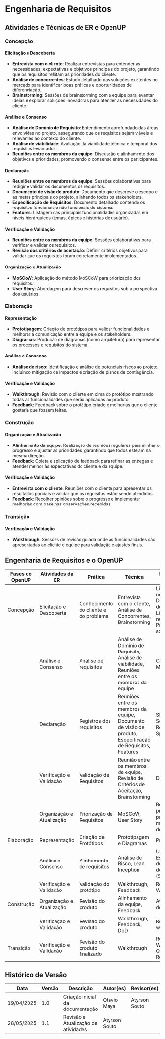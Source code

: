 # Engenharia de Requisitos

## Atividades e Técnicas de ER e OpenUP

### Concepção

#### Elicitação e Descoberta

- **Entrevista com o cliente**: Realizar entrevistas para entender as necessidades, expectativas e objetivos principais do projeto, garantindo que os requisitos reflitam as prioridades do cliente.
- **Análise de concorrentes**: Estudo detalhado das soluções existentes no mercado para identificar boas práticas e oportunidades de diferenciação.
- **Brainstorming**: Sessões de brainstorming com a equipe para levantar ideias e explorar soluções inovadoras para atender às necessidades do cliente.

#### Análise e Consenso

- **Análise de Domínio de Requisito**: Entendimento aprofundado das áreas envolvidas no projeto, assegurando que os requisitos sejam viáveis e relevantes ao contexto do cliente.
- **Análise de viabilidade**: Avaliação da viabilidade técnica e temporal dos requisitos levantados.
- **Reuniões entre os membros da equipe**: Discussão e alinhamento dos objetivos e prioridades, promovendo o consenso entre os participantes.

#### Declaração

- **Reuniões entre os membros da equipe**: Sessões colaborativas para redigir e validar os documentos de requisitos.
- **Documento de visão de produto**: Documento que descreve o escopo e as metas principais do projeto, alinhando todos os stakeholders.
- **Especificação de Requisitos**: Documento detalhado contendo os requisitos funcionais e não funcionais do sistema.
- **Features**: Listagem das principais funcionalidades organizadas em níveis hierárquicos (temas, épicos e histórias de usuário).

#### Verificação e Validação

- **Reuniões entre os membros da equipe**: Sessões colaborativas para verificar e validar os requisitos.
- **Revisão dos critérios de aceitação**: Definir critérios objetivos para validar que os requisitos foram corretamente implementados.

#### Organização e Atualização

- **MoSCoW**: Aplicação do método MoSCoW para priorização dos requisitos.
- **User Story**: Abordagem para descrever os requisitos sob a perspectiva dos usuários.

### Elaboração

#### Representação

- **Prototipagem**: Criação de protótipos para validar funcionalidades e melhorar a comunicação entre a equipe e os stakeholders.
- **Diagramas**: Produção de diagramas (como arquitetura) para representar os processos e requisitos do sistema.

#### Análise e Consenso

- **Análise de risco**: Identificação e análise de potenciais riscos ao projeto, incluindo mitigação de impactos e criação de planos de contingência.

#### Verificação e Validação

- **Walkthrough**: Revisão com o cliente em cima do protótipo mostrando todas as funcionalidades que serão aplicadas ao produto.
- **Feedback**: Feedback sobre o protótipo criado e melhorias que o cliente gostaria que fossem feitas.

### Construção

#### Organização e Atualização

- **Alinhamento da equipe**: Realização de reuniões regulares para alinhar o progresso e ajustar as prioridades, garantindo que todos estejam na mesma direção.
- **Feedback**: Coleta e aplicação de feedback para refinar as entregas e atender melhor às expectativas do cliente e da equipe.

#### Verificação e Validação

- **Entrevista com o cliente**: Reuniões com o cliente para apresentar os resultados parciais e validar que os requisitos estão sendo atendidos.
- **Feedback**: Recolher opiniões sobre o progresso e implementar melhorias com base nas observações recebidas.

### Transição

#### Verificação e Validação

- **Walkthrough**: Sessões de revisão guiada onde as funcionalidades são apresentadas ao cliente e equipe para validação e ajustes finais.

## Engenharia de Requisitos e o OpenUP

| Fases do OpenUP | Atividades da ER          | Prática                               | Técnica                                                                                                   | Resultados Esperados                                                                    |
| --------------- | ------------------------- | ------------------------------------- | --------------------------------------------------------------------------------------------------------- | --------------------------------------------------------------------------------------- |
| Concepção       | Elicitação e Descoberta   | Conhecimento do cliente e do problema | Entrevista com o cliente, Análise de Concorrentes, Brainstorming                                          | Lista de necessidades, Declaração do problema, Lista de requisitos, Proposta de solução |
|                 | Análise e Consenso        | Análise de requisitos                 | Análise de Domínio de Requisito, Análise de viabilidade, Reuniões entre os membros da equipe              | Criação do MVP                                                                          |
|                 | Declaração                | Registros dos requisitos              | Reuniões entre os membros da equipe, Documento de visão de produto, Especificação de Requisitos, Features | SRS - Software Requirements Specification                                               |
|                 | Verificação e Validação   | Validação de Requisitos               | Reunião entre os membros da equipe, Revisão de Critérios de Aceitação, Brainstorming                      | DoD e DoR                                                                               |
|                 | Organização e Atualização | Priorização de Requisitos             | MoSCoW, User Story                                                                                        | Requisitos priorizados para montar o mvp, Backlog de Requisitos                         |
| Elaboração      | Representação             | Criação de Protótipos                 | Prototipagem e Diagramas                                                                                  | Protótipo                                                                               |
|                 | Análise e Consenso        | Alinhamento de requisitos             | Análise de Risco, Lean Inception                                                                          | User Story, Especificação de Requisitos de Software (SRS)                               |
|                 | Verificação e Validação   | Validação do protótipo                | Walkthrough, Feedback                                                                                     | Resultados do Walkthrough                                                               |
| Construção      | Organização e Atualização | Revisão do produto                    | Alinhamento da equipe, Feedback                                                                           | Atualização dos requisitos                                                              |
|                 | Verificação e Validação   | Revisão do produto                    | Walkthrough, Feedback, DoD                                                                                | Resultados do walkthrough                                                               |
| Transição       | Verificação e Validação   | Revisão do produto finalizado         | Walkthrough                                                                                               | Resultados do Walkthrough, Qualidade de Requisitos                                      |

## Histórico de Versão

| Data       | Versão | Descrição                          | Autor(es)   | Revisor(es) |
| ---------- | ------ | -----------------------------------| ----------- | ----------- |
| 19/04/2025 | 1.0    | Criação inicial da documentação    | Otávio Maya | Atyrson Souto            |
| 28/05/2025 | 1.1    | Revisão e Atualização de atividades | Atyrson Souto|             |
``` 
